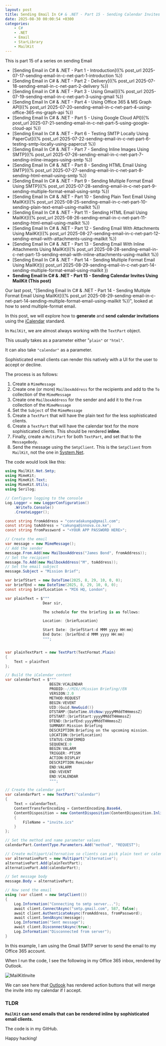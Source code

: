 ```yaml
---
layout: post
title: Sending Email In C# & .NET - Part 15 - Sending Calendar Invites Using MailKit
date: 2025-08-30 00:00:54 +0300
categories:
    - C#
    - .NET
    - Email
    - StarLibrary
    - MailKit
---
```


This is part 15 of a series on sending Email

- [Sending Email in C# & .NET  - Part 1 - Introduction]({% post_url 2025-07-17-sending-email-in-c-net-part-1-introduction %})
- [Sending Email in C# & .NET - Part 2 - Delivery]({% post_url 2025-07-18-sending-email-in-c-net-part-2-delivery %})
- [Sending Email in C# & .NET - Part 3 - Using Gmail]({% post_url 2025-07-19-sending-email-in-c-net-part-3-using-gmail %})
- [Sending Email In C# & .NET - Part 4 - Using Office 365 & MS Graph API]({% post_url 2025-07-20-sending-email-in-c-net-part-4-using-office-365-ms-graph-api %})
- [Sending Email In C# & .NET - Part 5 - Using Google Cloud API]({% post_url 2025-07-21-sending-email-in-c-net-part-5-using-google-cloud-api %})
- [Sending Email In C# & .NET - Part 6 - Testing SMTP Locally  Using PaperCut]({% post_url 2025-07-22-sending-email-in-c-net-part-6-testing-smtp-locally-using-papercut %})
- [Sending Email In C# & .NET - Part 7 - Sending Inline Images Using SMTP]({% post_url 2025-07-26-sending-email-in-c-net-part-7-sending-inline-images-using-smtp %})
- [Sending Email In C# & .NET - Part 8 - Sending HTML Email Using SMTP]({% post_url 2025-07-27-sending-email-in-c-net-part-8-sending-html-email-using-smtp %})
- [Sending Email In C# & .NET - Part 9 - Sending Multiple Format Email Using SMTP]({% post_url 2025-07-28-sending-email-in-c-net-part-9-sending-multiple-format-email-using-smtp %})
- [Sending Email In C# & .NET - Part 10 - Sending Plain Text Email Using MailKit]({% post_url 2025-08-25-sending-email-in-c-net-part-10-sending-plain-text-email-using-mailkit %})
- [Sending Email In C# & .NET - Part 11 - Sending HTML Email Using MailKit]({% post_url 2025-08-26-sending-email-in-c-net-part-11-sending-html-email-using-mailkit %})
- [Sending Email In C# & .NET - Part 12 - Sending Email With Attachments Using MailKit]({% post_url 2025-08-27-sending-email-in-c-net-part-12-sending-email-with-attachments-using-mailkit %}) 
- [Sending Email In C# & .NET - Part 13 - Sending Email With Inline Attachments Using MailKit]({% post_url 2025-08-28-sending-email-in-c-net-part-13-sending-email-with-inline-attachments-using-mailkit %})
- [Sending Email In C# & .NET - Part 14 - Sending Multiple Format Email Using MailKit]({ post_url 2025-08-29-sending-email-in-c-net-part-14-sending-multiple-format-email-using-mailkit })
- **Sending Email In C# & .NET - Part 15 - Sending Calendar Invites Using MailKit (This post)**

Our last post, "[Sending Email In C# & .NET - Part 14 - Sending Multiple Format Email Using MailKit]({% post_url 2025-08-29-sending-email-in-c-net-part-14-sending-multiple-format-email-using-mailkit %})", looked at how to send multiple-format email.

In this post, we will explore how to **generate** and **send** **calendar invitations** using the [iCalendar](https://datatracker.ietf.org/doc/html/rfc5545) standard.

In `MailKit`, we are almost always working with the `TextPart` object.

This usually takes as a parameter either "`plain"` or `"html"`.

It can also take  `"calendar"` as a parameter.

Sophisticated email clients can render this natively with a UI for the user to accept or decline.

The process is as follows:

1. Create a `MimeMessage`
2. Create one (or more) `MailboxAddress` for the recipients and add to the `To` collection of the `MimeMessage`
3. Create one `MailboxAddress` for the sender and add it to the `From` collection of the `MimeMessage`
4. Set  the `Subject` of the `MimeMessage`
5. Create a `TextPart` that will have the plain text for the less sophisticated clients.
6. Create a `TextPart` that will have the calendar text for the more sophisticated clients. This should be rendered **inline**.
7. Finally, create a `MultiPart` for both `TextPart`, and set that to the `MessageBody`.
8. Send the message using the `SmtpClient`. This is the `SmtpClient` from `MailKit`, not the one in [System.Net](https://learn.microsoft.com/en-us/dotnet/api/system.net.mail.smtpclient?view=net-9.0).

The code would look like this:

```c#
using MailKit.Net.Smtp;
using MimeKit;
using MimeKit.Text;
using MimeKit.Utils;
using Serilog;

// Configure logging to the console
Log.Logger = new LoggerConfiguration()
    .WriteTo.Console()
    .CreateLogger();

const string fromAddress = "conradakunga@gmail.com";
const string toAddress = "cakunga@innova.co.ke";
const string fromPassword = "<YOUR APP PASSWORD HERE>";

// Create the email
var message = new MimeMessage();
// Add the sender
message.From.Add(new MailboxAddress("James Bond", fromAddress));
// Set the recipient
message.To.Add(new MailboxAddress("M", toAddress));
// Set the email subject
message.Subject = "Mission Brief";

var briefStart = new DateTime(2025, 8, 29, 10, 0, 0);
var briefEnd = new DateTime(2025, 8, 29, 10, 0, 0);
const string briefLocation = "MI6 HQ, London";

var plainText = $"""
                 Dear sir,

                 The schedule for the briefing is as follows:

                 Location: {briefLocation}

                 Start Date: {briefStart:d MMM yyyy HH:mm}
                 End Date: {briefEnd:d MMM yyyy HH:mm}
                 """;


var plainTextPart = new TextPart(TextFormat.Plain)
{
    Text = plainText
};

// Build the iCalendar content
var calendarText = $"""
                    BEGIN:VCALENDAR
                    PRODID:-//MI6//Mission Briefing//EN
                    VERSION:2.0
                    METHOD:REQUEST
                    BEGIN:VEVENT
                    UID:{Guid.NewGuid()}
                    DTSTAMP:{DateTime.UtcNow:yyyyMMddTHHmmssZ}
                    DTSTART:{briefStart:yyyyMMddTHHmmssZ}
                    DTEND:{briefEnd:yyyyMMddTHHmmssZ}
                    SUMMARY:Mission Briefing
                    DESCRIPTION:Briefing on the upcoming mission.
                    LOCATION:{briefLocation}
                    STATUS:CONFIRMED
                    SEQUENCE:0
                    BEGIN:VALARM
                    TRIGGER:-PT15M
                    ACTION:DISPLAY
                    DESCRIPTION:Reminder
                    END:VALARM
                    END:VEVENT
                    END:VCALENDAR
                    """;

// Create the calendar part
var calendarPart = new TextPart("calendar")
{
    Text = calendarText,
    ContentTransferEncoding = ContentEncoding.Base64,
    ContentDisposition = new ContentDisposition(ContentDisposition.Inline)
    {
        FileName = "invite.ics"
    }
};

// Set the method and name parameter values
calendarPart.ContentType.Parameters.Add("method", "REQUEST");

// Create multipart/alternative so clients can pick plain text or calendar
var alternativePart = new Multipart("alternative");
alternativePart.Add(plainTextPart);
alternativePart.Add(calendarPart);

// Set message body
message.Body = alternativePart;

// Now send the email
using (var client = new SmtpClient())
{
    Log.Information("Connecting to smtp server...");
    await client.ConnectAsync("smtp.gmail.com", 587, false);
    await client.AuthenticateAsync(fromAddress, fromPassword);
    await client.SendAsync(message);
    Log.Information("Sent message");
    await client.DisconnectAsync(true);
    Log.Information("Disconnected from server");
}
```

In this example, I am using the Gmail SMTP server to send the email to my Office 365 account.

When I run the code, I see the following in my Office 365 inbox, rendered by Outlook.

![MailKitInvite](../images/2025/08/MailKitInvite.png)

We can see here that [Outlook](https://www.microsoft.com/en-us/microsoft-365/outlook/outlook-for-windows) has rendered action buttons that will merge the invite into my calendar if I accept.

### TLDR

**`MailKit` can send emails that can be rendered inline by sophisticated email clients.**

The code is in my GitHub.

Happy hacking!
